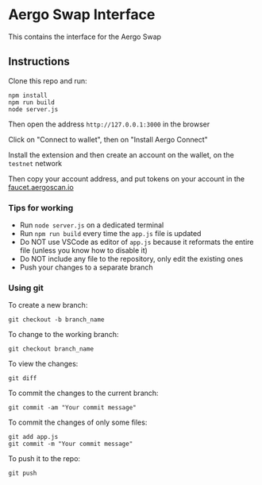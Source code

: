# Aergo Swap Interface

This contains the interface for the Aergo Swap


## Instructions

Clone this repo and run:

```
npm install
npm run build
node server.js
```

Then open the address `http://127.0.0.1:3000` in the browser

Click on "Connect to wallet", then on "Install Aergo Connect"

Install the extension and then create an account on the wallet, on the `testnet` network

Then copy your account address, and put tokens on your account in the [faucet.aergoscan.io](https://faucet.aergoscan.io)


### Tips for working

* Run `node server.js` on a dedicated terminal
* Run `npm run build` every time the `app.js` file is updated
* Do NOT use VSCode as editor of `app.js` because it reformats the entire file (unless you know how to disable it)
* Do NOT include any file to the repository, only edit the existing ones
* Push your changes to a separate branch


### Using git

To create a new branch:

```
git checkout -b branch_name
```

To change to the working branch:

```
git checkout branch_name
```

To view the changes:

```
git diff
```

To commit the changes to the current branch:

```
git commit -am "Your commit message"
```

To commit the changes of only some files:

```
git add app.js
git commit -m "Your commit message"
```

To push it to the repo:

```
git push
```
